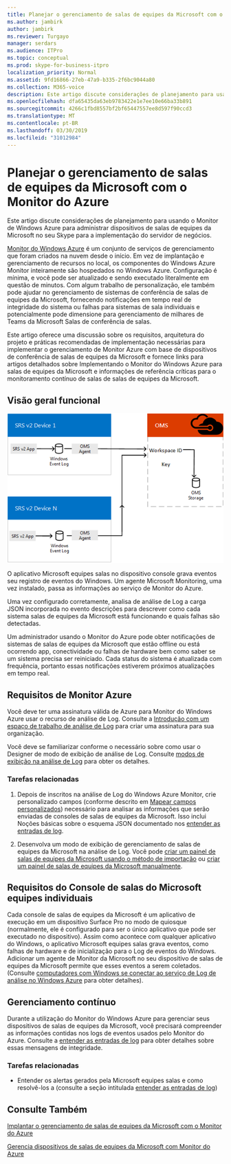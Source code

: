 ```yaml
---
title: Planejar o gerenciamento de salas de equipes da Microsoft com o Monitor do Azure
ms.author: jambirk
author: jambirk
ms.reviewer: Turgayo
manager: serdars
ms.audience: ITPro
ms.topic: conceptual
ms.prod: skype-for-business-itpro
localization_priority: Normal
ms.assetid: 9fd16866-27eb-47a9-b335-2f6bc9044a80
ms.collection: M365-voice
description: Este artigo discute considerações de planejamento para usando o Monitor do Azure para administrar dispositivos de salas de equipes da Microsoft no seu Skype para negócios ou equipes de implementação.
ms.openlocfilehash: dfa65435da63eb9783422e1e7ee10e66ba33b891
ms.sourcegitcommit: 4266c1fbd8557bf2bf65447557ee8d597f90ccd3
ms.translationtype: MT
ms.contentlocale: pt-BR
ms.lasthandoff: 03/30/2019
ms.locfileid: "31012984"
---
```

# <a name="plan-microsoft-teams-rooms-management-with-azure-monitor"></a>Planejar o gerenciamento de salas de equipes da Microsoft com o Monitor do Azure
 
 Este artigo discute considerações de planejamento para usando o Monitor de Windows Azure para administrar dispositivos de salas de equipes da Microsoft no seu Skype para a implementação do servidor de negócios.
  
[Monitor do Windows Azure](https://docs.microsoft.com/azure/azure-monitor/overview) é um conjunto de serviços de gerenciamento que foram criados na nuvem desde o início. Em vez de implantação e gerenciamento de recursos no local, os componentes do Windows Azure Monitor inteiramente são hospedados no Windows Azure. Configuração é mínima, e você pode ser atualizado e sendo executado literalmente em questão de minutos. Com algum trabalho de personalização, ele também pode ajudar no gerenciamento de sistemas de conferência de salas de equipes da Microsoft, fornecendo notificações em tempo real de integridade do sistema ou falhas para sistemas de sala individuais e potencialmente pode dimensione para gerenciamento de milhares de Teams da Microsoft Salas de conferência de salas.
  
Este artigo oferece uma discussão sobre os requisitos, arquitetura do projeto e práticas recomendadas de implementação necessárias para implementar o gerenciamento de Monitor Azure com base de dispositivos de conferência de salas de equipes da Microsoft e fornece links para artigos detalhados sobre Implementando o Monitor do Windows Azure para salas de equipes da Microsoft e informações de referência críticas para o monitoramento contínuo de salas de salas de equipes da Microsoft. 
  
## <a name="functional-overview"></a>Visão geral funcional

![diagrama de gerenciamento de salas de equipes da Microsoft usando o Monitor do Azure](../../media/3f2ae1b8-61ea-4cd6-afb4-4bd75ccc746a.png)
  
O aplicativo Microsoft equipes salas no dispositivo console grava eventos seu registro de eventos do Windows. Um agente Microsoft Monitoring, uma vez instalado, passa as informações ao serviço de Monitor do Azure. 
  
Uma vez configurado corretamente, analisa de análise de Log a carga JSON incorporada no evento descrições para descrever como cada sistema salas de equipes da Microsoft está funcionando e quais falhas são detectadas. 
  
Um administrador usando o Monitor do Azure pode obter notificações de sistemas de salas de equipes da Microsoft que estão offline ou está ocorrendo app, conectividade ou falhas de hardware bem como saber se um sistema precisa ser reiniciado. Cada status do sistema é atualizada com frequência, portanto essas notificações estiverem próximos atualizações em tempo real.
  
## <a name="azure-monitor-requirements"></a>Requisitos de Monitor Azure

Você deve ter uma assinatura válida de Azure para Monitor do Windows Azure usar o recurso de análise de Log. Consulte a [Introdução com um espaço de trabalho de análise de Log](https://docs.microsoft.com/azure/azure-monitor/learn/quick-create-workspace) para criar uma assinatura para sua organização.
  
Você deve se familiarizar conforme o necessário sobre como usar o Designer de modo de exibição de análise de Log. Consulte [modos de exibição na análise de Log](https://docs.microsoft.com/azure/azure-monitor/platform/view-designer) para obter os detalhes.
  
### <a name="related-tasks"></a>Tarefas relacionadas

1. Depois de inscritos na análise de Log do Windows Azure Monitor, crie personalizado campos (conforme descrito em [Mapear campos personalizados](../../deploy/deploy-clients/azure-monitor.md#Custom_fields)) necessário para analisar as informações que serão enviadas de consoles de salas de equipes da Microsoft. Isso inclui Noções básicas sobre o esquema JSON documentado nos [entender as entradas de log](../../manage/skype-room-systems-v2/azure-monitor.md#understand-the-log-entries).
    
2. Desenvolva um modo de exibição de gerenciamento de salas de equipes da Microsoft na análise de Log. Você pode [criar um painel de salas de equipes da Microsoft usando o método de importação](../../deploy/deploy-clients/azure-monitor.md#create-a-microsoft-teams-rooms-dashboard-by-using-the-import-method) ou [criar um painel de salas de equipes da Microsoft manualmente](../../deploy/deploy-clients/azure-monitor.md#create-a-microsoft-teams-rooms-dashboard-manually).
    
## <a name="individual-microsoft-teams-rooms-console-requirements"></a>Requisitos do Console de salas do Microsoft equipes individuais

Cada console de salas de equipes da Microsoft é um aplicativo de execução em um dispositivo Surface Pro no modo de quiosque (normalmente, ele é configurado para ser o único aplicativo que pode ser executado no dispositivo). Assim como acontece com qualquer aplicativo do Windows, o aplicativo Microsoft equipes salas grava eventos, como falhas de hardware e de inicialização para o Log de eventos do Windows. Adicionar um agente de Monitor da Microsoft no seu dispositivo de salas de equipes da Microsoft permite que esses eventos a serem coletados. (Consulte [computadores com Windows se conectar ao serviço de Log de análise no Windows Azure](https://docs.microsoft.com/azure/azure-monitor/platform/agent-windows) para obter detalhes).
  
## <a name="ongoing-management"></a>Gerenciamento contínuo

Durante a utilização do Monitor do Windows Azure para gerenciar seus dispositivos de salas de equipes da Microsoft, você precisará compreender as informações contidas nos logs de eventos usados pelo Monitor do Azure. Consulte a [entender as entradas de log](../../manage/skype-room-systems-v2/azure-monitor.md#understand-the-log-entries) para obter detalhes sobre essas mensagens de integridade.
  
### <a name="related-tasks"></a>Tarefas relacionadas

- Entender os alertas gerados pela Microsoft equipes salas e como resolvê-los a (consulte a seção intitulada [entender as entradas de log](../../manage/skype-room-systems-v2/azure-monitor.md#understand-the-log-entries))
    
## <a name="see-also"></a>Consulte Também

[Implantar o gerenciamento de salas de equipes da Microsoft com o Monitor do Azure](../../deploy/deploy-clients/azure-monitor.md)
  
[Gerencia dispositivos de salas de equipes da Microsoft com Monitor do Azure](../../manage/skype-room-systems-v2/azure-monitor.md)